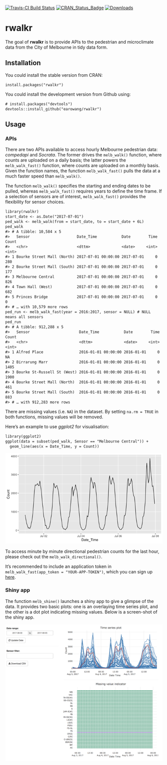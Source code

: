 
<!-- README.md is generated from README.Rmd. Please edit that file -->

[![Travis-CI Build
Status](https://travis-ci.org/earowang/rwalkr.svg?branch=master)](https://travis-ci.org/earowang/rwalkr)
[![CRAN\_Status\_Badge](http://www.r-pkg.org/badges/version/rwalkr)](https://cran.r-project.org/package=rwalkr)
[![Downloads](http://cranlogs.r-pkg.org/badges/rwalkr?color=brightgreen)](https://cran.r-project.org/package=rwalkr)

# rwalkr

The goal of **rwalkr** is to provide APIs to the pedestrian and
microclimate data from the City of Melbourne in tidy data form.

## Installation

You could install the stable version from CRAN:

    install.packages("rwalkr")

You could install the development version from Github using:

    # install.packages("devtools")
    devtools::install_github("earowang/rwalkr")

## Usage

### APIs

There are two APIs available to access hourly Melbourne pedestrian data:
*compedapi* and *Socrata*. The former drives the `melb_walk()` function,
where counts are uploaded on a daily basis; the latter powers the
`melb_walk_fast()` function, where counts are uploaded on a monthly
basis. Given the function names, the function `melb_walk_fast()` pulls
the data at a much faster speed than `melb_walk()`.

The function `melb_walk()` specifies the starting and ending dates to be
pulled, whereas `melb_walk_fast()` requires years to define the time
frame. If a selection of sensors are of interest, `melb_walk_fast()`
provides the flexibility for sensor choices.

    library(rwalkr)
    start_date <- as.Date("2017-07-01")
    ped_walk <- melb_walk(from = start_date, to = start_date + 6L)
    ped_walk
    #> # A tibble: 10,584 x 5
    #>   Sensor                     Date_Time           Date        Time Count
    #>   <chr>                      <dttm>              <date>     <int> <int>
    #> 1 Bourke Street Mall (North) 2017-07-01 00:00:00 2017-07-01     0   280
    #> 2 Bourke Street Mall (South) 2017-07-01 00:00:00 2017-07-01     0   177
    #> 3 Melbourne Central          2017-07-01 00:00:00 2017-07-01     0   826
    #> 4 Town Hall (West)           2017-07-01 00:00:00 2017-07-01     0   682
    #> 5 Princes Bridge             2017-07-01 00:00:00 2017-07-01     0     0
    #> # … with 10,579 more rows
    ped_run <- melb_walk_fast(year = 2016:2017, sensor = NULL) # NULL means all sensors
    ped_run
    #> # A tibble: 912,288 x 5
    #>   Sensor                      Date_Time           Date        Time Count
    #>   <chr>                       <dttm>              <date>     <int> <int>
    #> 1 Alfred Place                2016-01-01 00:00:00 2016-01-01     0    NA
    #> 2 Birrarung Marr              2016-01-01 00:00:00 2016-01-01     0  1405
    #> 3 Bourke St-Russell St (West) 2016-01-01 00:00:00 2016-01-01     0  1900
    #> 4 Bourke Street Mall (North)  2016-01-01 00:00:00 2016-01-01     0   461
    #> 5 Bourke Street Mall (South)  2016-01-01 00:00:00 2016-01-01     0   883
    #> # … with 912,283 more rows

There are missing values (i.e. `NA`) in the dataset. By setting
`na.rm = TRUE` in both functions, missing values will be removed.

Here’s an example to use *ggplot2* for visualisation:

    library(ggplot2)
    ggplot(data = subset(ped_walk, Sensor == "Melbourne Central")) +
      geom_line(aes(x = Date_Time, y = Count))

![](man/figure/plot-1.png)<!-- -->

To access minute by minute directional pedestrian counts for the last
hour, please check out the `melb_walk_directional()`.

It’s recommended to include an application token in
`melb_walk_fast(app_token = "YOUR-APP-TOKEN")`, which you can sign up
[here](https://data.melbourne.vic.gov.au/profile/app_tokens).

### Shiny app

The function `melb_shine()` launches a shiny app to give a glimpse of
the data. It provides two basic plots: one is an overlaying time series
plot, and the other is a dot plot indicating missing values. Below is a
screen-shot of the shiny app.

![](man/figure/shiny.png)
